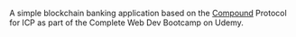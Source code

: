A simple blockchain banking application based on the [Compound](https://compound.finance/) Protocol for ICP as part of the Complete Web Dev Bootcamp on Udemy.

